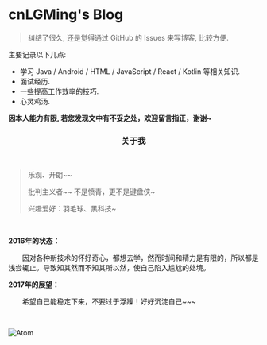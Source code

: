 # cnLGMing's Blog

> 纠结了很久, 还是觉得通过 GitHub 的 Issues 来写博客, 比较方便.

主要记录以下几点:
- 学习 Java / Android / HTML / JavaScript / React / Kotlin 等相关知识.
- 面试经历.
- 一些提高工作效率的技巧.
- 心灵鸡汤.

**因本人能力有限, 若您发现文中有不妥之处，欢迎留言指正，谢谢~**



<center><h3>关于我</h3></center>

<br>

> 乐观、开朗~~
>
> 批判主义者~~ 不是愤青，更不是键盘侠~
>
> 兴趣爱好：羽毛球、黑科技~

<br>

**2016年的状态：**

    因对各种新技术的怀好奇心，都想去学，然而时间和精力是有限的，所以都是浅尝辄止。导致知其然而不知其所以然，使自己陷入尴尬的处境。

**2017年的展望：**

    希望自己能稳定下来，不要过于浮躁！好好沉淀自己~~~

<br>

![Atom](https://github.com/cnLGMing/AndroidDemo/blob/master/Atom.png?raw=true)

